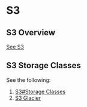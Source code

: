 # S3

## S3 Overview
[See S3](/storage-fundamentals/s3.md)

## S3 Storage Classes

See the following:
1. [S3#Storage Classes](/storage-fundamentals/s3.md#storage-classes)
2. [S3 Glacier](/storage-fundamentals/s3-glacier.md)
